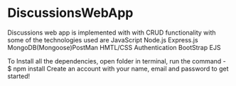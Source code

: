# DiscussionsWebApp
Discussions web app is implemented with with CRUD functionality with some of the technologies used are JavaScript Node.js Express.js MongoDB(Mongoose)PostMan HMTL/CSS Authentication BootStrap EJS

To Install all the dependencies, open folder in terminal, run the command - $ npm install Create an account with your name, email and password to get started!
